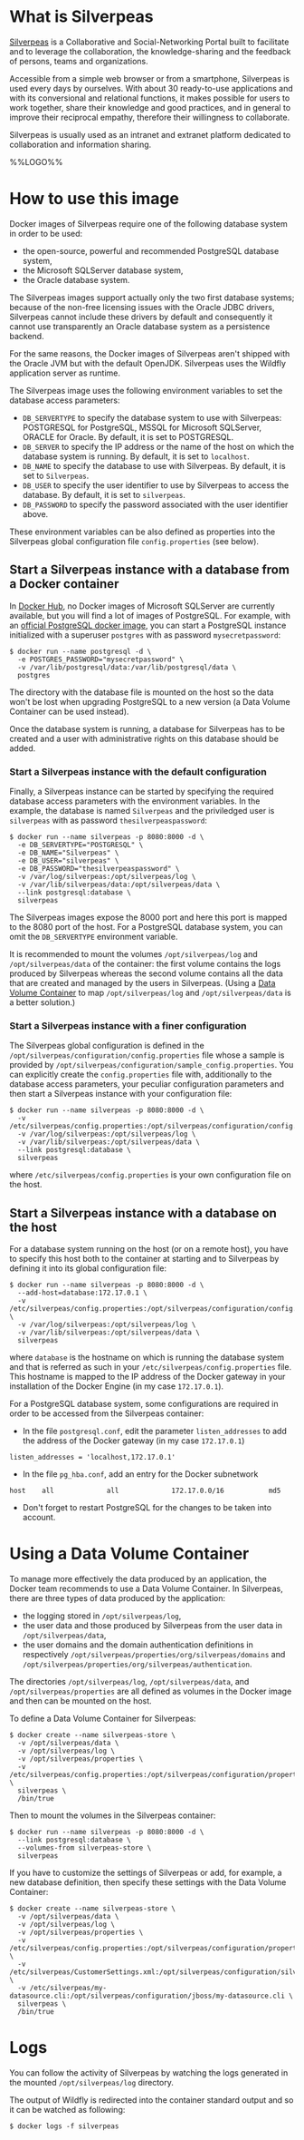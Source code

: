 # What is Silverpeas

[Silverpeas][silverpeas] is a Collaborative and Social-Networking Portal built to facilitate and to leverage the collaboration, the knowledge-sharing and the feedback of persons, teams and organizations.

Accessible from a simple web browser or from a smartphone, Silverpeas is used every days by ourselves. With about 30 ready-to-use applications and with its conversional and relational functions, it makes possible for users to work together, share their knowledge and good practices, and in general to improve their reciprocal empathy, therefore their willingness to collaborate.

Silverpeas is usually used as an intranet and extranet platform dedicated to collaboration and information sharing.

%%LOGO%%

# How to use this image

Docker images of Silverpeas require one of the following database system in order to be used:
* the open-source, powerful and recommended PostgreSQL database system,
* the Microsoft SQLServer database system,
* the Oracle database system.

The Silverpeas images support actually only the two first database systems; because of the non-free licensing issues with the Oracle JDBC drivers, Silverpeas cannot include these drivers by default and consequently it cannot use transparently an Oracle database system as a persistence backend.

For the same reasons, the Docker images of Silverpeas aren't shipped with the Oracle JVM but with the default OpenJDK. Silverpeas uses the Wildfly application server as runtime.

The Silverpeas image uses the following environment variables to set the database access parameters:
* `DB_SERVERTYPE` to specify the database system to use with Silverpeas: POSTGRESQL for PostgreSQL, MSSQL for Microsoft SQLServer, ORACLE for Oracle. By default, it is set to POSTGRESQL.
* `DB_SERVER` to specify the IP address or the name of the host on which the database system is running. By default, it is set to `localhost`.
* `DB_NAME` to specify the database to use with Silverpeas. By default, it is set to `Silverpeas`.
* `DB_USER` to specify the user identifier to use by Silverpeas to access the database. By default, it is set to `silverpeas`.
* `DB_PASSWORD` to specify the password associated with the user identifier above.

These environment variables can be also defined as properties into the Silverpeas global configuration file `config.properties` (see below).

## Start a Silverpeas instance with a database from a Docker container

In [Docker Hub][dockerhub], no Docker images of Microsoft SQLServer are currently available, but you will find a lot of images of PostgreSQL.
For example, with an [official PostgreSQL docker image][docker-postgresql], you can start a PostgreSQL instance initialized with a superuser `postgres` with as password `mysecretpassword`:
```
$ docker run --name postgresql -d \
  -e POSTGRES_PASSWORD="mysecretpassword" \
  -v /var/lib/postgresql/data:/var/lib/postgresql/data \
  postgres
```
The directory with the database file is mounted on the host so the data won't be lost when upgrading PostgreSQL to a new version (a Data Volume Container can be used instead).

Once the database system is running, a database for Silverpeas has to be created and a user with administrative rights on this database should be added.

### Start a Silverpeas instance with the default configuration

Finally, a Silverpeas instance can be started by specifying the required database access parameters with the environment variables. In the example, the database is named `Silverpeas` and the priviledged user is `silverpeas` with as password `thesilverpeaspassword`:
```
$ docker run --name silverpeas -p 8080:8000 -d \
  -e DB_SERVERTYPE="POSTGRESQL" \
  -e DB_NAME="Silverpeas" \
  -e DB_USER="silverpeas" \
  -e DB_PASSWORD="thesilverpeaspassword" \
  -v /var/log/silverpeas:/opt/silverpeas/log \
  -v /var/lib/silverpeas/data:/opt/silverpeas/data \
  --link postgresql:database \
  silverpeas
```
The Silverpeas images expose the 8000 port and here this port is mapped to the 8080 port of the host. For a PostgreSQL database system, you can omit the `DB_SERVERTYPE` environment variable.

It is recommended to mount the volumes `/opt/silverpeas/log` and `/opt/silverpeas/data` of the container: the first volume contains the logs produced by Silverpeas whereas the second volume contains all the data that are created and managed by the users in Silverpeas. (Using a [Data Volume Container][data-volume] to map `/opt/silverpeas/log` and `/opt/silverpeas/data` is a better solution.)

### Start a Silverpeas instance with a finer configuration

The Silverpeas global configuration is defined in the `/opt/silverpeas/configuration/config.properties` file whose a sample is provided by `/opt/silverpeas/configuration/sample_config.properties`. You can explicitly create the `config.properties` file with, additionally to the database access parameters, your peculiar configuration parameters and then start a Silverpeas instance with your configuration file:
```
$ docker run --name silverpeas -p 8080:8000 -d \
  -v /etc/silverpeas/config.properties:/opt/silverpeas/configuration/config.properties
  -v /var/log/silverpeas:/opt/silverpeas/log \
  -v /var/lib/silverpeas:/opt/silverpeas/data \
  --link postgresql:database \
  silverpeas
```
where `/etc/silverpeas/config.properties` is your own configuration file on the host.

## Start a Silverpeas instance with a database on the host

For a database system running on the host (or on a remote host), you have to specify this host both to the container at starting and to Silverpeas by defining it into its global configuration file:
```
$ docker run --name silverpeas -p 8080:8000 -d \
  --add-host=database:172.17.0.1 \
  -v /etc/silverpeas/config.properties:/opt/silverpeas/configuration/config.properties \
  -v /var/log/silverpeas:/opt/silverpeas/log \
  -v /var/lib/silverpeas:/opt/silverpeas/data \
  silverpeas
```
where `database` is the hostname on which is running the database system and that is referred as such in your `/etc/silverpeas/config.properties` file. This hostname is mapped to the IP address of the Docker gateway in your installation of the Docker Engine (in my case `172.17.0.1`).

For a PostgreSQL database system, some configurations are required in order to be accessed from the Silverpeas container:
* In the file `postgresql.conf`, edit the parameter `listen_addresses` to add the address of the Docker gateway (in my case `172.17.0.1`)
```
listen_addresses = 'localhost,172.17.0.1'
```
* In the file `pg_hba.conf`, add an entry for the Docker subnetwork
```
host    all             all             172.17.0.0/16           md5
```
* Don't forget to restart PostgreSQL for the changes to be taken into account.

# Using a Data Volume Container

To manage more effectively the data produced by an application, the Docker team recommends to use a Data Volume Container. In Silverpeas, there are three types of data produced by the application:
* the logging stored in `/opt/silverpeas/log`,
* the user data and those produced by Silverpeas from the user data in `/opt/silverpeas/data`,
* the user domains and the domain authentication definitions in respectively `/opt/silverpeas/properties/org/silverpeas/domains` and `/opt/silverpeas/properties/org/silverpeas/authentication`.

The directories `/opt/silverpeas/log`, `/opt/silverpeas/data`, and `/opt/silverpeas/properties` are all defined as volumes in the Docker image and then can be mounted on the host.

To define a Data Volume Container for Silverpeas:
```
$ docker create --name silverpeas-store \
  -v /opt/silverpeas/data \
  -v /opt/silverpeas/log \
  -v /opt/silverpeas/properties \
  -v /etc/silverpeas/config.properties:/opt/silverpeas/configuration/properties \
  silverpeas \
  /bin/true
```

Then to mount the volumes in the Silverpeas container:
```
$ docker run --name silverpeas -p 8080:8000 -d \
  --link postgresql:database \
  --volumes-from silverpeas-store \
  silverpeas
```

If you have to customize the settings of Silverpeas or add, for example, a new database definition, then specify these settings with the Data Volume Container:
```
$ docker create --name silverpeas-store \
  -v /opt/silverpeas/data \
  -v /opt/silverpeas/log \
  -v /opt/silverpeas/properties \
  -v /etc/silverpeas/config.properties:/opt/silverpeas/configuration/properties \
  -v /etc/silverpeas/CustomerSettings.xml:/opt/silverpeas/configuration/silverpeas/CustomerSettings.xml \
  -v /etc/silverpeas/my-datasource.cli:/opt/silverpeas/configuration/jboss/my-datasource.cli \
  silverpeas \
  /bin/true
```

# Logs

You can follow the activity of Silverpeas by watching the logs generated in the mounted `/opt/silverpeas/log` directory.

The output of Wildfly is redirected into the container standard output and so it can be watched as following:
```
$ docker logs -f silverpeas
```

[silverpeas]: https://www.silverpeas.org
[dockerhub]: https://hub.docker.com/
[docker-postgresql]: https://hub.docker.com/_/postgres/
[data-volume]: https://docs.docker.com/engine/userguide/containers/dockervolumes/
